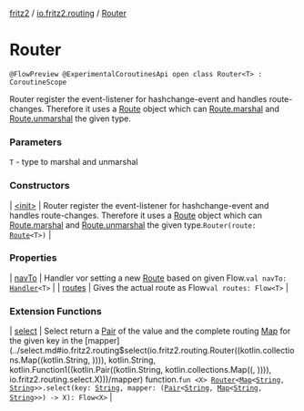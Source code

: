 [fritz2](../../index.md) / [io.fritz2.routing](../index.md) / [Router](./index.md)

# Router

`@FlowPreview @ExperimentalCoroutinesApi open class Router<T> : CoroutineScope`

Router register the event-listener for hashchange-event and
handles route-changes. Therefore it uses a [Route](../-route/index.md) object
which can [Route.marshal](../-route/marshal.md) and [Route.unmarshal](../-route/unmarshal.md) the given type.

### Parameters

`T` - type to marshal and unmarshal

### Constructors

| [&lt;init&gt;](-init-.md) | Router register the event-listener for hashchange-event and handles route-changes. Therefore it uses a [Route](../-route/index.md) object which can [Route.marshal](../-route/marshal.md) and [Route.unmarshal](../-route/unmarshal.md) the given type.`Router(route: `[`Route`](../-route/index.md)`<T>)` |

### Properties

| [navTo](nav-to.md) | Handler vor setting a new [Route](../-route/index.md) based on given Flow.`val navTo: `[`Handler`](../../io.fritz2.binding/-handler/index.md)`<T>` |
| [routes](routes.md) | Gives the actual route as Flow`val routes: Flow<T>` |

### Extension Functions

| [select](../select.md) | Select return a [Pair](https://kotlinlang.org/api/latest/jvm/stdlib/kotlin/-pair/index.html) of the value and the complete routing [Map](https://kotlinlang.org/api/latest/jvm/stdlib/kotlin.collections/-map/index.html) for the given key in the [mapper](../select.md#io.fritz2.routing$select(io.fritz2.routing.Router((kotlin.collections.Map((kotlin.String, )))), kotlin.String, kotlin.Function1((kotlin.Pair((kotlin.String, kotlin.collections.Map((, )))), io.fritz2.routing.select.X)))/mapper) function.`fun <X> `[`Router`](./index.md)`<`[`Map`](https://kotlinlang.org/api/latest/jvm/stdlib/kotlin.collections/-map/index.html)`<`[`String`](https://kotlinlang.org/api/latest/jvm/stdlib/kotlin/-string/index.html)`, `[`String`](https://kotlinlang.org/api/latest/jvm/stdlib/kotlin/-string/index.html)`>>.select(key: `[`String`](https://kotlinlang.org/api/latest/jvm/stdlib/kotlin/-string/index.html)`, mapper: (`[`Pair`](https://kotlinlang.org/api/latest/jvm/stdlib/kotlin/-pair/index.html)`<`[`String`](https://kotlinlang.org/api/latest/jvm/stdlib/kotlin/-string/index.html)`, `[`Map`](https://kotlinlang.org/api/latest/jvm/stdlib/kotlin.collections/-map/index.html)`<`[`String`](https://kotlinlang.org/api/latest/jvm/stdlib/kotlin/-string/index.html)`, `[`String`](https://kotlinlang.org/api/latest/jvm/stdlib/kotlin/-string/index.html)`>>) -> X): Flow<X>` |

